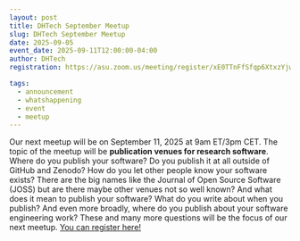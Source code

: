 ```yaml
---
layout: post
title: DHTech September Meetup
slug: DHTech September Meetup
date: 2025-09-05
event_date: 2025-09-11T12:00:00-04:00
author: DHTech
registration: https://asu.zoom.us/meeting/register/xE0TTnFfSfqp6XtxzYjwNA

tags:
  - announcement
  - whatshappening
  - event
  - meetup
---
```


Our next meetup will be on September 11, 2025 at 9am ET/3pm CET. The topic of the meetup will be **publication venues for research software**. Where do you publish your software? Do you publish it at all outside of GitHub and Zenodo? How do you let other people know your software exists? There are the big names like the Journal of Open Source Software (JOSS) but are there maybe other venues not so well known? And what does it mean to publish your software? What do you write about when you publish? And even more broadly, where do you publish about your software engineering work? These and many more questions will be the focus of our next meetup. [You can register here!](https://asu.zoom.us/meeting/register/xE0TTnFfSfqp6XtxzYjwNA)
